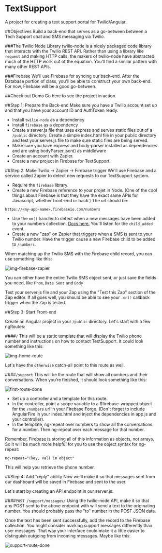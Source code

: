 TextSupport
===========

A project for creating a text support portal for Twilio/Angular.

##Objectives
Build a back-end that serves as a go-between between a Tech Support chat and SMS messaging via Twilio.

###The Twilio Node Library
twilio-node is a nicely packaged code library that interacts with the Twilio REST API. Rather than using a library like `request` and making HTTP calls, the makers of twilio-node have abstracted much of the HTTP work out of the equation. You'll find a similar pattern with many other REST APIs.

###Firebase
We'll use Firebase for syncing our back-end. After the Database portion of class, you'll be able to construct your own back-end. For now, Firebase will be a good go-between.

##Check out Demo
Go here to see the project in action.

##Step 1: Prepare the Back-end
Make sure you have a Twilio account set up and that you have your account ID and AuthToken ready.

* Install `twilio-node` as a dependency 
* Install `firebase` as a dependency
* Create a server.js file that uses express and serves static files out of a `/public` directory. Create a simple index.html file in your public directory and test your server.js file to make sure static files are being served.
* Make sure you have express and body-parser installed as dependencies and are using bodyParser.json() as middleware
* Create an account with Zapier.
* Create a new project in Firebase for TextSupport.

##Step 2: Make Twilio -> Zapier -> Firebase trigger
We'll use Firebase and a service called Zapier to detect new requests to our TextSupport system. 
* Require the `firebase` library. 
* Create a new Firebase reference to your projet in Node. (One of the cool things about Firebase is that they have the exact same APIs for Javascript, whether front-end or back.) The url should be:

```
https://<my-app-name>.firebaseio.com/numbers
```

* Use the `on()` handler to detect when a new messages have been added to your numbers collection. [Docs here.](https://www.firebase.com/docs/web/api/query/on.html) You'll listen for the `child_added` event. 
* Create a new "zap" on Zapier that triggers when a SMS is sent to your Twilio number. Have the trigger cause a new Firebase child to be added to `/numbers`.

When matching up the Twilio SMS with the Firebase child record, you can use something like this:

![img-firebase-zapier](http://cl.ly/image/332a3T3v2z3T/Screen%20Shot%202014-10-13%20at%2010.07.09%20AM.png)

You can either have the entire Twilio SMS object sent, or just save the fields you need, like `From`, `Date Sent` and `Body`

Test your server.js file and your Zap using the "Test this Zap" section of the Zap editor. If all goes well, you should be able to see your `.on()` callback trigger when the Zap is tested.

##Step 3: Start Front-end

Create an Angular project in your `/public` directory. Let's start with a few ngRoutes:

####`/`
This will be a static template that will display the Twilio phone number and instructions on how to contact TextSupport. It could look something like this:

![img-home-route](http://cl.ly/image/1U0F212q153w/Screen%20Shot%202014-10-13%20at%209.51.12%20AM.png)

Let's have the `otherwise` catch-all point to this route as well.

####`/support`
This will be the route that will show all numbers and their conversations. When you're finished, it should look something like this:

![first-route-done](http://cl.ly/image/2v1q3v0F453Y/Screen%20Shot%202014-10-13%20at%2010.19.31%20AM.png)

* Set up a controller and a template for this route.
* In the controller, point a scope variable to a $firebase-wrapped object for the `/numbers` url in your Firebase Forge. (Don't forget to include AngularFire in your index.html and inject the dependencies in app.js and your controller).
* In the template, ng-repeat over numbers to show all the conversations for a number. Then ng-repeat over each message for that number.

Remember, Firebase is storing all of this information as objects, not arrays. So it will be much more helpful for you to use the object syntax for ng-repeat:

```
ng-repeat="(key, val) in object"
```

This will help you retrieve the phone number.

##Step 4: Add "reply" ability
Now we'll make it so that messages sent from our dashboard will be saved in Firebase and sent to the user.

Let's start by creating an API endpoint in our server.js:

####`POST /support/messages/`
Using the twilio-node API, make it so that any POST sent to the above endpoint with will send a text to the originating number. You should probably pass the "to" number in the POST JSON data.

Once the text has been sent successfully, add the record to the Firebase collection. You might consider marking support messages differently than user messages. That way your interface could make it a little easier to distinguish outgoing from incoming messages. Maybe like this:

![support-route-done](http://cl.ly/image/2u3i3i2Q2m0P/Screen%20Shot%202014-10-13%20at%2011.09.01%20AM.png)


